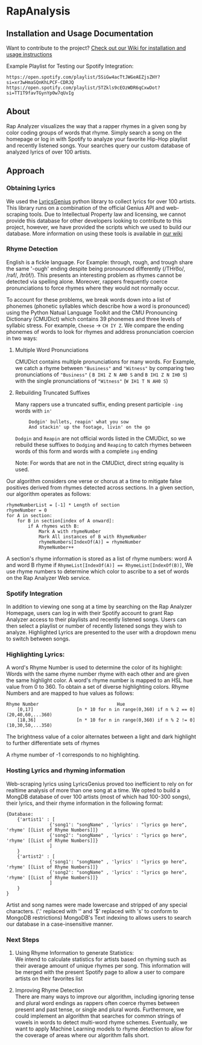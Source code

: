 # RapAnalysis

## Installation and Usage Documentation
Want to contribute to the project? [Check out our Wiki for installation and usage instructions](https://github.com/alexmarozick/RapAnalysis/wiki)

Example Playlist for Testing our Spotify Integration:

    https://open.spotify.com/playlist/5SiGw4acTtJWGeAEZjsZHY?si=xr3wHmaSQnKhLPCF-CDRJQ
    https://open.spotify.com/playlist/5TZkls9cEOzWDR6qCxwDot?si=TT1T9favTGynYp0w7qUvIg

## About
Rap Analyzer visualizes the way that a rapper rhymes in a given song by color coding groups of words that rhyme. Simply search a song on the homepage or log in with Spotify to analyze your favorite Hip-Hop playlist and recently listened songs. Your searches query our custom database of analyzed lyrics of over 100 artists. 
   
## Approach 

### Obtaining Lyrics
We used the [LyricsGenius](https://github.com/johnwmillr/LyricsGenius) python library to collect lyrics for over 100 artists. This library runs on a combination of the official Genius API and web-scraping tools. Due to Intellectual Property law and licensing, we cannot provide this database for other developers looking to contribute to this project, however, we have provided the scripts which we used to build our database. More information on using these tools is available in [our wiki](https://github.com/alexmarozick/RapAnalysis/wiki)

### Rhyme Detection    
English is a fickle language. For Example: through, rough, and trough share the same '-ough' ending despite being pronounced differently (/THro͞o/, /rəf/, /trôf/). This presents an interesting problem as rhymes cannot be detected via spelling alone. Moreover, rappers frequently coerce pronunciations to force rhymes where they would not normally occur. 

To account for these problems, we break words down into a list of phonemes (phonetic syllables which describe how a word is pronounced) using the Python Natual Language Toolkit and the CMU Pronouncing Dictionary (CMUDict) which contains 39 phonemes and three levels of syllabic stress. For example, `Cheese` -> `CH IY Z`. We compare the ending phonemes of words to look for rhymes and address pronunciation coercion in two ways: 

1. Multiple Word Pronunciations

    CMUDict contains multiple pronunciations for many words. For Example, we catch a rhyme between `"Business"` and `"Witness"` by comparing two pronunciations of `"Business"` ( `B IH1 Z N AH0 S` and `B IH1 Z N IH0 S`) with the single pronunciations of `"Witness"` (`W IH1 T N AH0 S`) 

2. Rebuilding Truncated Suffixes

    Many rappers use a truncated suffix, ending present participle `-ing` words with `in'`

            Dodgin' bullets, reapin' what you sow
            And stackin' up the footage, livin' on the go
    `Dodgin` and `Reapin` are not official words listed in the CMUDict, so we rebuild these suffixes to `Dodging` and `Reaping` to catch rhymes between words of this form and words with a complete `ing` ending

    Note: For words that are not in the CMUDict, direct string equality is used. 
  
Our algorithm considers one verse or chorus at a time to mitigate false positives derived from rhymes detected across sections. In a given section, our algorithm operates as follows:
    
    rhymeNumberList = [-1] * Length of section
    rhymeNumber = 0
    for A in section: 
        for B in section[index of A onward]:
            if A rhymes with B: 
                Mark A with rhymeNumber
                Mark All instances of B with RhymeNumber
                rhymeNumbers[IndexOf(A)] = rhymeNumber
                RhymeNumber++

A section's rhyme information is stored as a list of rhyme numbers: word A and word B rhyme if `RhymeList[IndexOf(A)] == RhymeList[IndexOf(B)]`, We use rhyme numbers to determine which color to ascribe to a set of words on the Rap Analyzer Web service.


### Spotify Integration
In addition to viewing one song at a time by searching on the Rap Analyzer Homepage, users can log in with their Spotify account to grant Rap Analyzer access to their playlists and recently listened songs. Users can then select a playlist or number of recently listened songs they wish to analyze. Highlighted Lyrics are presented to the user with a dropdown menu to switch between songs.  


### Highlighting Lyrics:
A word's Rhyme Number is used to determine the color of its highlight: Words with the same rhyme number rhyme with each other and are given the same highlight color. A word's rhyme number is mapped to an HSL hue value from 0 to 360. To obtain a set of diverse highlighting colors. Rhyme Numbers and are mapped to hue values as follows: 
    
    Rhyme Number                             Hue
        [0,17]                [n * 10 for n in range(0,360) if n % 2 == 0]   (20,40,60,...360)         
        [18,36]               [n * 10 for n in range(0,360) if n % 2 != 0]   (10,30,50,...350)

The brightness value of a color alternates between a light and dark highlight to further differentiate sets of rhymes 

A rhyme number of -1 corresponds to no highlighting.  

### Hosting Lyrics and rhyming information
Web-scraping lyrics using LyricsGenius proved too inefficient to rely on for realtime analysis of more than one song at a time. We opted to build a MongDB database of over 100 artists (most of which had 100-300 songs), their lyrics, and their rhyme information in the following format: 

    {Database: 
        {'artist1' : [
                    {'song1': "songName" , 'lyrics' : "lyrics go here", 'rhyme' [[List of Rhyme Numbers]]}
                    {'song2': "songName" , 'lyrics' : "lyrics go here", 'rhyme' [[List of Rhyme Numbers]]}
                    ]
        }
        {'artist2' : [
                    {'song1': "songName" , 'lyrics' : "lyrics go here", 'rhyme' [[List of Rhyme Numbers]]}
                    {'song2': "songName" , 'lyrics' : "lyrics go here", 'rhyme' [[List of Rhyme Numbers]]}
                    ]
        }
    }

Artist and song names were made lowercase and stripped of any special characters. ('.' replaced with '' and '$' replaced with 's' to conform to MongoDB restrictions)
MongoDB's Text indexing to allows users to search our database in a case-insensitive manner.


### Next Steps 
1. Using Rhyme Information to generate Statistics: <br>
    We intend to calculate statistics for artists based on rhyming such as their average amount of unique rhymes per song. This information will be merged with the present Spotify page to allow a user to compare artists on their favorites list

2. Improving Rhyme Detection <br>
    There are many ways to improve our algorithm, including ignoring tense and plural word endings as rappers often coerce rhymes between present and past tense, or single and plural words. Furthermore, we could implement an algorithm that searches for common strings of vowels in words to detect multi-word rhyme schemes. Eventually, we want to apply Machine Learning models to rhyme detection to allow for the coverage of areas where our algorithm falls short. 
